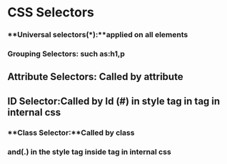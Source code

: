 # CSS Selectors



### **Universal selectors(\*):**applied on all elements



### **Grouping Selectors:** such as:h1,p



## **Attribute Selectors:** Called by attribute



## **ID Selector:Called by Id (#) in style tag in <head> tag in internal css**

### **Class Selector:**Called by class 

### **and(.) in the style tag inside <head> tag in internal css**

